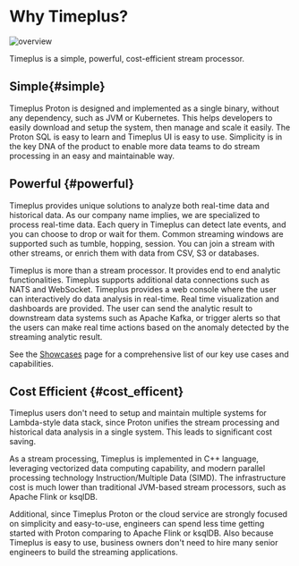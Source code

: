 # Why Timeplus?

![overview](/img/overview.png)

Timeplus is a simple, powerful, cost-efficient stream processor.

## Simple{#simple}

Timeplus Proton is designed and implemented as a single binary, without any dependency, such as JVM or Kubernetes. This helps developers to easily download and setup the system, then manage and scale it easily. The Proton SQL is easy to learn and Timeplus UI is easy to use. Simplicity is in the key DNA of the product to enable more data teams to do stream processing in an easy and maintainable way.

## Powerful {#powerful}

Timeplus provides unique solutions to analyze both real-time data and historical data. As our company name implies, we are specialized to process real-time data. Each query in Timeplus can detect late events, and you can choose to drop or wait for them. Common streaming windows are supported such as tumble, hopping, session. You can join a stream with other streams, or enrich them with data from CSV, S3 or databases. 

Timeplus is more than a stream processor. It provides end to end analytic functionalities.  Timeplus supports additional data connections such as NATS and WebSocket.  Timeplus provides a web console where the user can interactively do data analysis in real-time.  Real time visualization and dashboards are provided.  The user can  send the analytic result to downstream data systems such as Apache Kafka, or trigger alerts so that the users can make real time actions based on the anomaly detected by the streaming analytic result.

See the [Showcases](showcases) page for a comprehensive list of our key use cases and capabilities.



## Cost Efficient {#cost_efficent}

Timeplus users don't need to setup and maintain multiple systems for Lambda-style data stack, since Proton unifies the stream processing and historical data analysis in a single system. This leads to significant cost saving.

As a stream processing, Timeplus is implemented in C++ language, leveraging vectorized data computing capability, and modern parallel processing technology Instruction/Multiple Data (SIMD). The infrastructure cost is much lower than traditional JVM-based stream processors, such as Apache Flink or ksqlDB.

Additional, since Timeplus Proton or the cloud service are strongly focused on simplicity and easy-to-use, engineers can spend less time getting started with Proton comparing to Apache Flink or ksqlDB. Also because Timeplus is easy to use, business owners don't need to hire many senior engineers to build the streaming applications.
